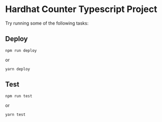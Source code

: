 #  Hardhat Counter Typescript Project


Try running some of the following tasks:

## Deploy

```shell
npm run deploy
```

or

```shell
yarn deploy
```

## Test

```shell
npm run test
```

or

```shell
yarn test
```
